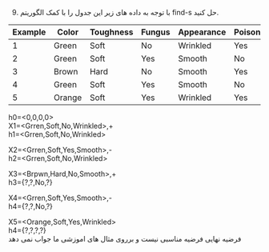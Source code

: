 9. با توجه به داده های زیر این جدول را با کمک الگوریتم find-s حل کنید.
  
  
|     Example    |     Color     |     Toughness    |     Fungus    |     Appearance    |     Poisonous    |
|----------------|---------------|------------------|---------------|-------------------|------------------|
|     1          |     Green     |     Soft         |     No        |     Wrinkled      |     Yes          |
|     2          |     Green     |     Soft         |     Yes       |     Smooth        |     No           |
|     3          |     Brown     |     Hard         |     No        |     Smooth        |     Yes          |
|     4          |     Green     |     Soft         |     Yes       |     Smooth        |     No           |
|     5          |     Orange    |     Soft         |     Yes       |     Wrinkled      |     Yes          |



h0=<0,0,0,0>
<br/>
X1=<Grren,Soft,No,Wrinkled>,+
<br/>
h1=<Grren,Soft,No,Wrinkled>
<br/>

X2=<Grren,Soft,Yes,Smooth>,-
<br/>
h2=<Grren,Soft,No,Wrinkled>
<br/>

X3=<Brpwn,Hard,No,Smooth>,+
<br/>
h3={?,?,No,?}
<br/>

X4=<Grren,Soft,Yes,Smooth>,-
<br/>
h4={?,?,No,?}
<br/>

X5=<Orange,Soft,Yes,Wrinkled>
<br/>
h4={?,?,?,?}
<br/>
فرضیه نهایی فرضیه مناسبی نیست و برروی مثال های اموزشی ما جواب نمی دهد
